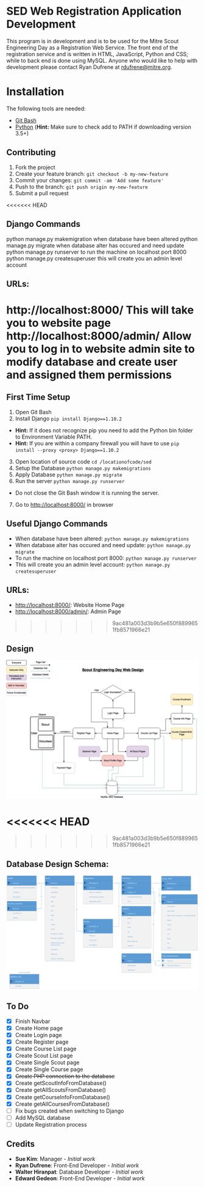 # SED Web Registration Application Development

This program is in development and is to be used for the Mitre Scout Engineering Day as a Registration Web Service. The front end of the registration service and is written in HTML, JavaScript, Python and CSS; while to back end is done using MySQL. Anyone who would like to help with development please contact Ryan Dufrene at rdufrene@mitre.org.


# Installation

The following tools are needed:
- [Git Bash](https://git-for-windows.github.io/)
- [Python](https://www.python.org/downloads/) (**Hint:** Make sure to check add to PATH if downloading version 3.5+)


## Contributing

1. Fork the project
2. Create your feature branch: `git checkout -b my-new-feature`
3. Commit your changes: `git commit -am 'Add some feature'`
4. Push to the branch: `git push origin my-new-feature`
5. Submit a pull request

<<<<<<< HEAD
## Django Commands

python manage.py makemigration
	when database have been altered
python manage.py migrate
	when database alter has occured and need update
python manage.py runserver
	to run the machine on localhost port 8000
python manage.py createsuperuser
	this will create you an admin level account 

## URLs:

http://localhost:8000/
	This will take you to website page
http://localhost:8000/admin/
	Allow you to log in to website admin site to modify database and create user and assigned them permissions
=======

## First Time Setup

1. Open Git Bash
2. Install Django `pip install Django==1.10.2`
  * **Hint:** If it does not recognize pip you need to add the Python bin folder to Environment Variable PATH.
  * **Hint:** If you are within a company firewall you will have to use `pip install --proxy <proxy> Django==1.10.2`
3. Open location of source code `cd /locationofcode/sed`
4. Setup the Database `python manage.py makemigrations`
5. Apply Database `python manage.py migrate`
6. Run the server `python manage.py runserver`
  * Do not close the Git Bash window it is running the server.
7. Go to [http://localhost:8000/](http://localhost:8000/) in browser


## Useful Django Commands

- When database have been altered: `python manage.py makemigrations`
- When database alter has occured and need update: `python manage.py migrate`
- To run the machine on localhost port 8000: `python manage.py runserver`
- This will create you an admin level account: `python manage.py createsuperuser`


## URLs:

- [http://localhost:8000/](http://localhost:8000/): Website Home Page
- [http://localhost:8000/admin/](http://localhost:8000/admin/):	Admin Page

>>>>>>> 9ac481a003d3b9b5e650f8899651fb8571966e21

## Design

![ScoutEngineeringDayWebDesign.png](ScoutEngineeringDayWebDesign.png?raw=true "Scout Engineering Day Web Design")

<<<<<<< HEAD
=======

>>>>>>> 9ac481a003d3b9b5e650f8899651fb8571966e21
## Database Design Schema:

![Relationship_Schema.png](Relationship_Schema.png?raw=true "Scout Engineering Day Database")


## To Do

- [x] Finish Navbar
- [x] Create Home page
- [x] Create Login page
- [x] Create Register page
- [x] Create Course List page
- [x] Create Scout List page
- [x] Create Single Scout page
- [x] Create Single Course page
- [x] ~~Create PHP connection to the database~~
- [x] Create getScoutInfoFromDatabase()
- [x] Create getAllScoutsFromDatabase()
- [x] Create getCourseInfoFromDatabase()
- [x] Create getAllCoursesFromDatabase()
- [ ] Fix bugs created when switching to Django
- [ ] Add MySQL database
- [ ] Update Registration process

## Credits

* **Sue Kim**: Manager - *Initial work*
* **Ryan Dufrene**: Front-End Developer - *Initial work*
* **Walter Hiranpat**: Database Developer - *Initial work*
* **Edward Gedeon**: Front-End Developer - *Initial work*
